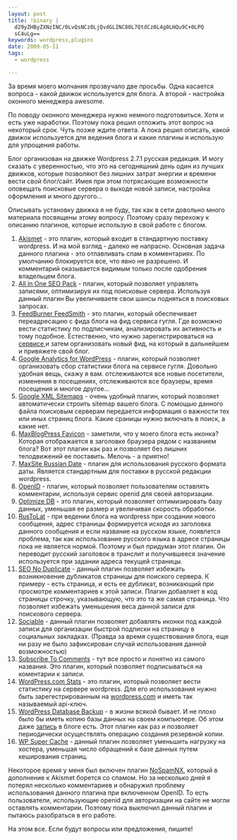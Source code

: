 ```yaml
--- 
layout: post
title: !binary |
  d29yZHByZXNzINC/0LvQsNCz0LjQvdGLINC80L7QtdCz0L4g0LHQu9C+0LPQ
  sC4uLg==
keywords: wordpress,plugins
date: 2009-05-11
tags:
  - wordpress

---
```

За время моего молчания прозвучало две просьбы. Одна касается вопроса - какой движок используется для блога. А второй - настройка оконного менеджера awesome.

По поводу оконного менеджера нужно немного подготовиться. Хотя и есть уже наработки. Поэтому пока решил отложить этот вопрос на некоторый срок. Чуть позже ждите ответа. А пока решил описать, какой движок используется для ведения блога и какие плагины я использую для упрощения работы.

Блог организован на движке Wordpress 2.7.1 русская редакция. И могу сказать с уверенностью, что это на сегодняшний день один из лучших движков, которые позволяют без лишних затрат энергии и времени вести свой блог/сайт. Имея при этом потрясающие возможности оповещать поисковые сервера о выходе новой записи, настройка оформления и много другого...

Описывать установку движка я не буду, так как в сети довольно много материала посвящены этому вопросу. Поэтому сразу перехожу к описанию плагинов, которые использую в свой работе с блогом.
<ol>
	<li><a href="http://akismet.com/" rel="nofollow">Akismet</a> - это плагин, который входит в стандартную поставку wordpress. И на мой взгляд - далеко не напрасно. Основная задача данного плагина - это отлавливать спам в комментариях. По умолчанию блокируется все, что явно не разрешено. И комментарий оказывается видимым только после одобрения владельцем блога.</li>
	<li><a title="Посетить домашнюю страницу плагина" href="http://semperfiwebdesign.com/" rel="nofollow">All in One SEO Pack</a> - плагин, который позволяет управлять записями, оптимизируя их под поисковые сервера. Используя данный плагин Вы увеличиваете свои шансы подняться в поисковых запросах.</li>
	<li><a title="Посетить домашнюю страницу плагина" href="http://www.feedburner.com/fb/a/help/wordpress_quickstart" rel="nofollow">FeedBurner FeedSmith</a> - это плагин, который обеспечивает переадресацию с фида блога на фид сервиса гугля. Где возможно вести статистику по подписчикам, анализировать их активность и тому подобное. Естественно, что нужно зарегистрироваться на <a href="http://feedburner.google.com" rel="nofollow">сервисе </a>и затем организовать новый фид, на который в дальнейшем и привяжете свой блог.</li>
	<li><a title="Посетить домашнюю страницу плагина" href="http://yoast.com/wordpress/analytics/" rel="nofollow">Google Analytics for WordPress</a> - плагин, который позволяет организовать сбор статистики блога на сервисе гугля. Довольно удобная вещь, скажу я вам. отслеживаются все новые посетители, изменения в посещениях, отслеживаются все браузеры, время посещения и многое другое...</li>
	<li><a title="Посетить домашнюю страницу плагина" href="http://www.arnebrachhold.de/redir/sitemap-home/" rel="nofollow">Google XML Sitemaps</a> - очень удобный плагин, который позволяет автоматически строить sitemap вашего блога. С помощью данного файла поисковым серверам передается информация о важности тех или иных страниц блога. Какие сраницы нужно включать в поиск, а какие нет.</li>
	<li><a title="Посетить домашнюю страницу плагина" href="http://www.maxblogpress.com/plugins/mfi/" rel="nofollow">MaxBlogPress Favicon</a> - заметили, что у моего блога есть иконка? Которая отображается в заголовке браузера рядом с названием блога? Вот этот плагин как раз и позволяет без лишних телодвижений ее поставить. Мелочь - а приятно!</li>
	<li><a title="Посетить домашнюю страницу плагина" href="http://maxsite.org/" rel="nofollow">MaxSite Russian Date</a> - плагин для использования русского формата даты. Является стандартным для поставки в русской редакции wordpress.</li>
	<li><a title="Посетить домашнюю страницу плагина" href="http://wordpress.org/extend/plugins/openid" rel="nofollow">OpenID</a> - плагин, который позволяет пользователям оставлять комментарии, используя сервис openid для своей авторизации.</li>
	<li><a title="Посетить домашнюю страницу плагина" href="http://yoast.com/wordpress/optimize-db/" rel="nofollow">Optimize DB</a> - это плагин, который позволяет оптимизировать базу данных, уменьшая ее размер и увеличивая скорость обработки.</li>
	<li><a title="Посетить домашнюю страницу плагина" href="http://mywordpress.ru/plugins/rustolat/" rel="nofollow">RusToLat</a> - при ведении блога на wordpress при создании нового сообщения, адрес страницы формируется исходя из заголовка данного сообщения и если название на русском языке, появлется проблема, так как использование русского языка в адресе страницы пока не является нормой. Поэтому и был придуман этот плагин. Он переводит русский заголовок в транслит и получившееся значение используется при задании адреса текущей страницы.</li>
	<li><a title="Посетить домашнюю страницу плагина" href="http://omninoggin.com/wordpress-plugins/seo-no-duplicate-wordpress-plugin/" rel="nofollow">SEO No Duplicate</a> - данный плагин позволяет избежать возникновение дубликатов страницы для поиского сервера. К примеру - есть страница, и есть ее дубликат, возникающий при просмотре комментариев к этой записи. Плагин добавляет в код страницы строчку, указывающую, что это та же самая страница. Что позволяет избежать уменьшения веса данной записи для поискового сервера.</li>
	<li><a title="Посетить домашнюю страницу плагина" href="http://yoast.com/wordpress/sociable/" rel="nofollow">Sociable</a> - данный плагин позволяет добавлять иконки под каждой записи для организации быстрой подписки на страницу в социальных закладках. (Правда за время существования блога, еще ни разу не было зафиксирован случай использования данной возможностью)</li>
	<li><a title="Посетить домашнюю страницу плагина" href="http://txfx.net/code/wordpress/subscribe-to-comments/" rel="nofollow">Subscribe To Comments</a> - тут все просто и понятно из самого названия. Это плагин, который позволяет подписываться на коментарии к записи.</li>
	<li><a title="Посетить домашнюю страницу плагина" href="http://wordpress.org/extend/plugins/stats/" rel="nofollow">WordPress.com Stats</a> - это плагин, который позволяет вести статистику на сервере wordpress. Для его использования нужно быть зарегестрированным на <a href="http://www.wordpress.com" rel="nofollow">wordpress.com</a> и иметь так называемый api-ключ.</li>
	<li><a title="Посетить домашнюю страницу плагина" href="http://www.ilfilosofo.com/blog/wp-db-backup" rel="nofollow">WordPress Database Backup</a> - в жизни всякой бывает. И не плохо было бы иметь копию базы данных на своем компьютере. Об этом даже <a href="/2009/03/01/wpbackup/">запись</a> в блоге есть. Этот плагин как раз и позволяет периодически осуществлять операцию создания резервной копии.</li>
	<li><a title="Посетить домашнюю страницу плагина" href="http://ocaoimh.ie/wp-super-cache/" rel="nofollow">WP Super Cache</a> - данный плагин позволяет уменьшить нагрузку на хостера, уменьшая число обращений к базе данных путем кеширования страниц.</li>
</ol>
Некоторое время у меня был включен плагин <a title="Посетить домашнюю страницу плагина" href="http://www.svenkubiak.de/nospamnx-en" rel="nofollow">NoSpamNX</a>, который в дополнение к Akismet борется со спамом. Но за несколько дней я потерял несколько комментариев и обнаружил проблему использования данного плагина при включенном OpenID. То есть пользователи, использующие openid для авторизации на сайте не могли оставлять комментарии. Поэтому пока выключил данный плагин и пытаюсь разобраться в его работе.

На этом все. Если будут вопросы или предложения, пишите!
